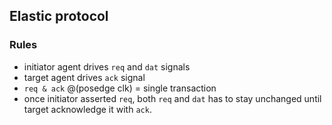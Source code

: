 ## Elastic protocol

### Rules

   * initiator agent drives `req` and `dat` signals
   * target agent drives `ack` signal
   * `req & ack` @(posedge clk) = single transaction
   * once initiator asserted `req`, both `req` and `dat` has to stay unchanged until target acknowledge it with `ack`.
